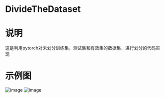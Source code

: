 # DivideTheDataset

# 说明
这是利用pytorch对未划分训练集，测试集和有效集的数据集，进行划分的代码实现

# 示例图
![image](https://github.com/jiachongliu/DivideTheDataset/tree/master/image/1.png)
![image](https://github.com/jiachongliu/DivideTheDataset/tree/master/image/2.png)
